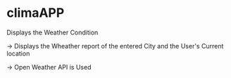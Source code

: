 # climaAPP
Displays the Weather Condition

-> Displays the Wheather report of the entered City and the User's Current location

-> Open Weather API is Used
